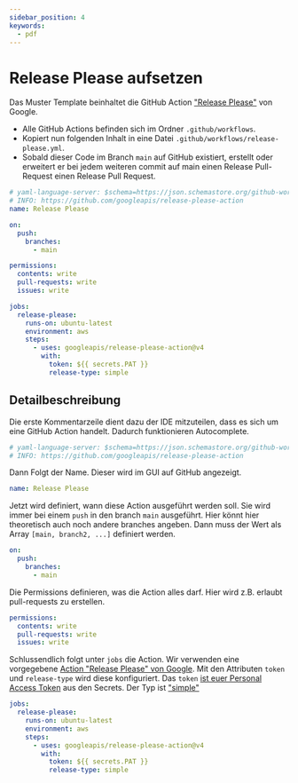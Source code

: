 ```yaml
---
sidebar_position: 4
keywords:
  - pdf
---
```


# Release Please aufsetzen

Das Muster Template beinhaltet die GitHub Action
["Release Please"](https://github.com/herrhodel/modul-324-muster/blob/main/.github/workflows/release-please.yml)
von Google.

- Alle GitHub Actions befinden sich im Ordner `.github/workflows`.
- Kopiert nun folgenden Inhalt in eine Datei
  `.github/workflows/release-please.yml`.
- Sobald dieser Code im Branch `main` auf GitHub existiert, erstellt oder
  erweitert er bei jedem weiteren commit auf main einen Release Pull-Request
  einen Release Pull Request.

```yaml title=".github/workflows/release-please.yml"
# yaml-language-server: $schema=https://json.schemastore.org/github-workflow.json
# INFO: https://github.com/googleapis/release-please-action
name: Release Please

on:
  push:
    branches:
      - main

permissions:
  contents: write
  pull-requests: write
  issues: write

jobs:
  release-please:
    runs-on: ubuntu-latest
    environment: aws
    steps:
      - uses: googleapis/release-please-action@v4
        with:
          token: ${{ secrets.PAT }}
          release-type: simple
```

## Detailbeschreibung

Die erste Kommentarzeile dient dazu der IDE mitzuteilen, dass es sich um eine
GitHub Action handelt. Dadurch funktionieren Autocomplete.

```yaml
# yaml-language-server: $schema=https://json.schemastore.org/github-workflow.json
# INFO: https://github.com/googleapis/release-please-action
```

Dann Folgt der Name. Dieser wird im GUI auf GitHub angezeigt.

```yaml
name: Release Please
```

Jetzt wird definiert, wann diese Action ausgeführt werden soll. Sie wird immer
bei einem `push` in den branch `main` ausgeführt. Hier könnt hier theoretisch
auch noch andere branches angeben. Dann muss der Wert als Array
`[main, branch2, ...]` definiert werden.

```yaml
on:
  push:
    branches:
      - main
```

Die Permissions definieren, was die Action alles darf. Hier wird z.B. erlaubt
pull-requests zu erstellen.

```yaml
permissions:
  contents: write
  pull-requests: write
  issues: write
```

Schlussendlich folgt unter `jobs` die Action. Wir verwenden eine vorgegebene
[Action "Release Please" von Google](https://github.com/googleapis/release-please-action).
Mit den Attributen `token` und `release-type` wird diese konfiguriert. Das
`token`
[ist euer Personal Access Token](/docs/lektionen/woche01/aufgabe-github-pat-erstellen.md)
aus den Secrets. Der Typ ist
["simple"](https://github.com/googleapis/release-please-action?tab=readme-ov-file#release-types-supported)

```yaml
jobs:
  release-please:
    runs-on: ubuntu-latest
    environment: aws
    steps:
      - uses: googleapis/release-please-action@v4
        with:
          token: ${{ secrets.PAT }}
          release-type: simple
```
